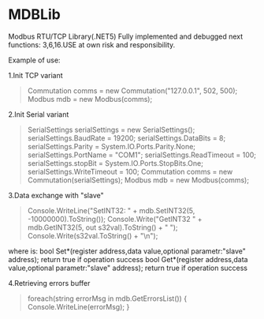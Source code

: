 # MDBLib
Modbus RTU/TCP Library(.NET5)
Fully implemented and debugged next functions: 3,6,16.USE at own risk and responsibility.

Example of use:

1.Init TCP variant
>Commutation comms = new Commutation("127.0.0.1", 502, 500);
>Modbus mdb = new Modbus(comms);

2.Init Serial variant
>SerialSettings serialSettings = new SerialSettings();
>serialSettings.BaudRate = 19200;
>serialSettings.DataBits = 8;
>serialSettings.Parity = System.IO.Ports.Parity.None;
>serialSettings.PortName = "COM1";
>serialSettings.ReadTimeout = 100;
>serialSettings.stopBit = System.IO.Ports.StopBits.One;
>serialSettings.WriteTimeout = 100;
>Commutation comms = new Commutation(serialSettings);
>Modbus mdb = new Modbus(comms);

3.Data exchange with "slave"
>Console.WriteLine("SetINT32: " + mdb.SetINT32(5, -10000000).ToString());
>Console.Write("GetINT32 " + mdb.GetINT32(5, out s32val).ToString() + " ");
>Console.Write(s32val.ToString() + "\n");

where is:
bool Set*(register address,data value,optional parametr:"slave" address); return true if operation success 
bool Get*(register address,data value,optional parametr:"slave" address); return true if operation success

4.Retrieving errors buffer
>foreach(string errorMsg in mdb.GetErrorsList())
>{
>Console.WriteLine(errorMsg);
>}


